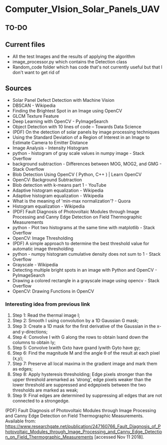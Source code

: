 # Computer_VIsion_Solar_Panels_UAV

## TO-DO


## Current files
* All the test Images and the results of applying the algorithm
* image_processor.py which contains the Detection class
* Random_code folder which has code that's not currently useful but that I don't want to get rid of

## Sources
* Solar Panel Defect Detection with Machine Vision
* DBSCAN - Wikipedia
* Finding the Brightest Spot in an Image using OpenCV
* GLCM Texture Feature
* Deep Learning with OpenCV - PyImageSearch
* Object Detection with 10 lines of code – Towards Data Science
* (PDF) On the detection of solar panels by image processing techniques
* Using the Standard Deviation of a Region of Interest in an Image to Estimate Camera to Emitter Distance
* Image Analysis - Intensity Histogram
* python - histogram of gray scale values in numpy image - Stack Overflow
* background subtraction - Differences between MOG, MOG2, and GMG - Stack Overflow
* Blob Detection Using OpenCV ( Python, C++ ) | Learn OpenCV
* OpenCV: Background Subtraction
* Blob detection with k-means part 1 - YouTube
* Adaptive histogram equalization - Wikipedia
* Adaptive histogram equalization - Wikipedia
* What is the meaning of 'min-max normalization'? - Quora
* Histogram equalization - Wikipedia
* (PDF) Fault Diagnosis of Photovoltaic Modules through Image Processing and Canny Edge Detection on Field Thermographic Measurements
* python - Plot two histograms at the same time with matplotlib - Stack Overflow
* OpenCV: Image Thresholding
* (PDF) A simple approach to determine the best threshold value for automatic image thresholding
* python - numpy histogram cumulative density does not sum to 1 - Stack Overflow
* Grayscale - Wikipedia
* Detecting multiple bright spots in an image with Python and OpenCV - PyImageSearch
* Drawing a colored rectangle in a grayscale image using opencv - Stack Overflow
* OpenCV: Drawing Functions in OpenCV




### Interesting idea from previous link
  1. Step 1: Read the thermal image I;
  2. Step 2: Smooth I using convolution by a 1D Gaussian G mask;
  3. Step 3: Create a 1D mask for the ﬁrst derivative of the Gaussian in the x- and y-directions;
  4. Step 4: Convolve I with G along the rows to obtain Ixand down the columns to obtain Iy;
  5. Step 5: Convolve Ixwith Gxto have gxand Iywith Gyto have gy;
  6. Step 6: Find the magnitude M and the angle θ of the result at each pixel (x,y);
  7. Step 7: Preserve all local maxima in the gradient image and mark them as edges;
  8. Step 8: Apply hysteresis thresholding; Edge pixels stronger than the upper threshold aremarked as ‘strong’, edge pixels weaker than the lower threshold are suppressed and edgepixels between the two thresholds are marked as weak;
  9. Step 9: Final edges are determined by suppressing all edges that are not connected to a strongedge. 

(PDF) Fault Diagnosis of Photovoltaic Modules through Image Processing and Canny Edge Detection on Field Thermographic Measurements. Available from: https://www.researchgate.net/publication/247160766_Fault_Diagnosis_of_Photovoltaic_Modules_through_Image_Processing_and_Canny_Edge_Detection_on_Field_Thermographic_Measurements [accessed Nov 11 2018].
